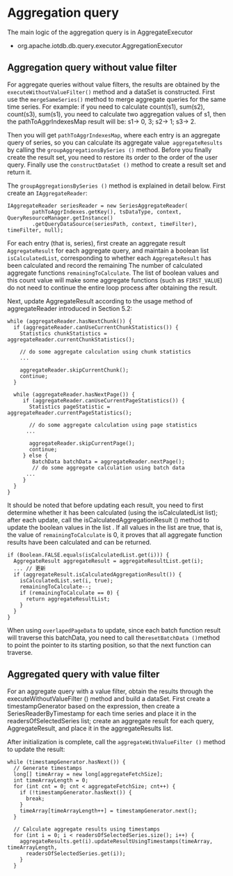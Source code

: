 <!--

    Licensed to the Apache Software Foundation (ASF) under one
    or more contributor license agreements.  See the NOTICE file
    distributed with this work for additional information
    regarding copyright ownership.  The ASF licenses this file
    to you under the Apache License, Version 2.0 (the
    "License"); you may not use this file except in compliance
    with the License.  You may obtain a copy of the License at
    
        http://www.apache.org/licenses/LICENSE-2.0
    
    Unless required by applicable law or agreed to in writing,
    software distributed under the License is distributed on an
    "AS IS" BASIS, WITHOUT WARRANTIES OR CONDITIONS OF ANY
    KIND, either express or implied.  See the License for the
    specific language governing permissions and limitations
    under the License.

-->

# Aggregation query

The main logic of the aggregation query is in AggregateExecutor

* org.apache.iotdb.db.query.executor.AggregationExecutor

## Aggregation query without value filter

For aggregate queries without value filters, the results are obtained by the `executeWithoutValueFilter()` method and a dataSet is constructed. First use the `mergeSameSeries()` method to merge aggregate queries for the same time series. For example: if you need to calculate count(s1), sum(s2), count(s3), sum(s1), you need to calculate two aggregation values of s1, then the pathToAggrIndexesMap result will be: s1-> 0, 3; s2-> 1; s3-> 2.

Then you will get `pathToAggrIndexesMap`, where each entry is an aggregate query of series, so you can calculate its aggregate value` aggregateResults` by calling the `groupAggregationsBySeries ()` method.  Before you finally create the result set, you need to restore its order to the order of the user query.  Finally use the `constructDataSet ()` method to create a result set and return it.

The `groupAggregationsBySeries ()` method is explained in detail below.  First create an `IAggregateReader`:
```
IAggregateReader seriesReader = new SeriesAggregateReader(
        pathToAggrIndexes.getKey(), tsDataType, context, QueryResourceManager.getInstance()
        .getQueryDataSource(seriesPath, context, timeFilter), timeFilter, null);
```

For each entry (that is, series), first create an aggregate result `AggregateResult` for each aggregate query, and maintain a boolean list` isCalculatedList`, corresponding to whether each `AggregateResult` has been calculated and record the remaining  The number of calculated aggregate functions `remainingToCalculate`.  The list of boolean values and this count value will make some aggregate functions (such as `FIRST_VALUE`) do not need to continue the entire loop process after obtaining the result.

Next, update AggregateResult according to the usage method of aggregateReader introduced in Section 5.2:

```
while (aggregateReader.hasNextChunk()) {
  if (aggregateReader.canUseCurrentChunkStatistics()) {
    Statistics chunkStatistics = aggregateReader.currentChunkStatistics();
    
    // do some aggregate calculation using chunk statistics
    ...
    
    aggregateReader.skipCurrentChunk();
    continue;
  }
	  
  while (aggregateReader.hasNextPage()) {
	 if (aggregateReader.canUseCurrentPageStatistics()) {
	   Statistics pageStatistic = aggregateReader.currentPageStatistics();
	   
	   // do some aggregate calculation using page statistics
      ...
	   
	   aggregateReader.skipCurrentPage();
	   continue;
	 } else {
	 	BatchData batchData = aggregateReader.nextPage();
	 	// do some aggregate calculation using batch data
      ...
	 }	 
  }
}
```

It should be noted that before updating each result, you need to first determine whether it has been calculated (using the isCalculatedList list); after each update, call the isCalculatedAggregationResult () method to update the boolean values in the list  .  If all values in the list are true, that is, the value of `remainingToCalculate` is 0, it proves that all aggregate function results have been calculated and can be returned.
```
if (Boolean.FALSE.equals(isCalculatedList.get(i))) {
  AggregateResult aggregateResult = aggregateResultList.get(i);
  ... // 更新
  if (aggregateResult.isCalculatedAggregationResult()) {
    isCalculatedList.set(i, true);
    remainingToCalculate--;
    if (remainingToCalculate == 0) {
      return aggregateResultList;
    }
  }
}
```

When using `overlapedPageData` to update, since each batch function result will traverse this batchData, you need to call the` resetBatchData () `method to point the pointer to its starting position, so that the next function can traverse.

## Aggregated query with value filter
For an aggregate query with a value filter, obtain the results through the executeWithoutValueFilter () method and build a dataSet.  First create a timestampGenerator based on the expression, then create a SeriesReaderByTimestamp for each time series and place it in the readersOfSelectedSeries list; create an aggregate result for each query, AggregateResult, and place it in the aggregateResults list.

After initialization is complete, call the `aggregateWithValueFilter ()` method to update the result:
```
while (timestampGenerator.hasNext()) {
  // Generate timestamps
  long[] timeArray = new long[aggregateFetchSize];
  int timeArrayLength = 0;
  for (int cnt = 0; cnt < aggregateFetchSize; cnt++) {
    if (!timestampGenerator.hasNext()) {
      break;
    }
    timeArray[timeArrayLength++] = timestampGenerator.next();
  }

  // Calculate aggregate results using timestamps
  for (int i = 0; i < readersOfSelectedSeries.size(); i++) {
    aggregateResults.get(i).updateResultUsingTimestamps(timeArray, timeArrayLength,
      readersOfSelectedSeries.get(i));
    }
  }
```
